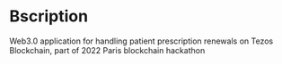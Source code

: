 # Bscription

Web3.0 application for handling patient prescription renewals on Tezos Blockchain, part of 2022 Paris blockchain hackathon
